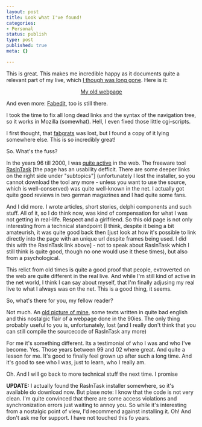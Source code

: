 ```yaml
---
layout: post
title: Look what I've found!
categories:
- Personal
status: publish
type: post
published: true
meta: {}

---
```

<p>
This is great. This makes me incredible happy as it documents quite a relevant part of my live, which <a href="http://www.lipfi.ch/info/rit/index.php">I though was long gone</a>. Here is it:
</p>
<p style="text-align: center"><a href="http://www.lipfi.ch/pilif/">My old webpage</a></p>
<p>And even more: <a href="http://www.lipfi.ch/pilif/fabedit">Fabedit</a>, too is still there.</p>
<p>I took the time to fix all long dead links and the syntax of the navigation tree, so it works in Mozilla (somewhat). Hell, I even fixed those little cgi-scripts.
</p>
<p>I first thought, that <a href="http://www.lipfi.ch/pilif/fabgrats">fabgrats</a> was lost, but I found a copy of it lying somewhere else. This is so incredibly great!</p>
<p>So. What's the fuss?</p>
<p>In the years 96 till 2000, I was <a href="http://groups.google.com/groups?safe=images&ie=UTF-8&as_uauthors=Philip%20Hofstetter&as_drrb=b&as_mind=1&as_minm=1&as_miny=1996&as_maxd=31&as_maxm=12&as_maxy=2000&lr=&hl=en">quite active</a> in the web. The freeware tool <a href="http://www.lipfi.ch/cgi-bin/pilif/frameset.pl?template=bestbrowser.tml&right=http://www.lipfi.ch/pilif/english/application/rasintask/rit.html">RasInTask</a> [the page has an usability defficit. There are some deeper links on the right side under "subtopics"] (unfortunately I lost the installer, so you cannot download the tool any more - unless you want to use the source, which is well-conserved) was quite well-known in the net. I actually got quite good reviews in two german magazines and I had quite some fans.</p>
<p>And I did more. I wrote articles, short stories, delphi components and such stuff. All of it, so I do think now, was kind of compensation for what I was not getting in real-life. Respect and a girlfriend. So this old page is not only interesting from a technical standpoint (I think, despite it being a bit amateurish, it was quite good back then [just look at how it's possible to link directly into the page with an unique url despite frames being used. I did this with the RasInTask link above] - not to speak about RasInTask which I still think is quite good, though no one would use it these times), but also from a psychological.</p>
<p>This relict from old times is quite a good proof that people, extroverted on the web are quite different in the real live. And while I'm still kind of active in the net world, I think I can say about myself, that I'm finally adjusing my real live to what I always was on the net. This is a good thing, it seems.</p>
<p>So, what's there for you, my fellow reader?</p>
<p>Not much. An <a href="http://www.lipfi.ch/cgi-bin/pilif/frameset.pl?template=bestbrowser.tml&right=http://www.lipfi.ch/pilif/english/other/hp/index.html">old picture of mine</a>, some texts written in quite bad english and this nostalgic flair of a webpage done in the 90ies. The only thing probably useful to you is, unfortunately, lost (and I really don't think that you can still compile the sourcecode of RasInTask any more)</p>
<p>
For me it's something different. Its a testimonial of who I was and who I've become. Yes. Those years between 99 and 02 where great. And quite a lesson for me. It's good to finally feel grown up after such a long time. And it's good to see who I was, just to learn, who I really am.</p>
<p>Oh. And I will go back to more technical stuff the next time. I promise</p>
<p><b>UPDATE:</b> I actually found the RasInTask installer somewhere, so it's available do download now. But plase note: I know that the code is not very clean. I'm quite convinced that there are some access violations and synchronization errors just waiting to annoy you. So while it's interesting from a nostalgic point of view, I'd recommend against installing it. Oh! And don't ask me for support. I have not touched this fo years.</p>
